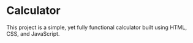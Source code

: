 # Calculator
This project is a simple, yet fully functional calculator built using HTML, CSS, and JavaScript. 
